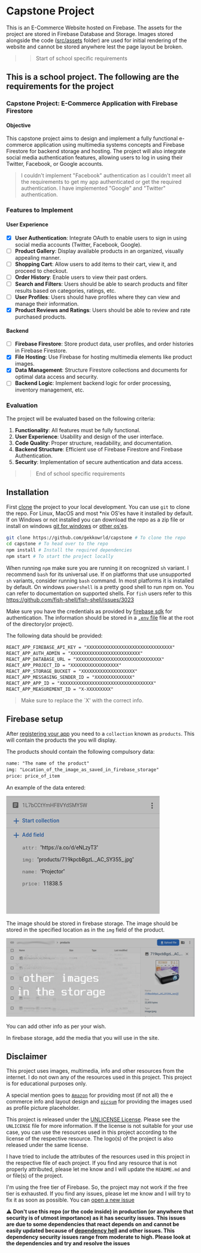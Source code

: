 # Capstone Project

This is an E-Commerce Website hosted on Firebase. The assets for the project are stored in Firebase Database and Storage. Images stored alongside the code ([src/assets](src/assets) folder) are used for initial rendering of the website and cannot be stored anywhere lest the page layout be broken.

>> Start of school specific requirements

## This is a school project. The following are the requirements for the project

### Capstone Project: E-Commerce Application with Firebase Firestore

#### Objective

This capstone project aims to design and implement a fully functional e-commerce application using multimedia systems concepts and Firebase Firestore for backend storage and hosting. The project will also integrate social media authentication features, allowing users to log in using their Twitter, Facebook, or Google accounts.

> I couldn't implement "Facebook" authentication as I couldn't meet all the requirements to get my app authenticated or get the required authentication. I have implemented "Google" and "Twitter" authentication.

### Features to Implement

#### User Experience

- [x] **User Authentication**: Integrate OAuth to enable users to sign in using social media accounts (Twitter, Facebook, Google).
- [ ] **Product Gallery**: Display available products in an organized, visually appealing manner.
- [ ] **Shopping Cart**: Allow users to add items to their cart, view it, and proceed to checkout.
- [ ] **Order History**: Enable users to view their past orders.
- [ ] **Search and Filters**: Users should be able to search products and filter results based on categories, ratings, etc.
- [ ] **User Profiles**: Users should have profiles where they can view and manage their information.
- [x] **Product Reviews and Ratings**: Users should be able to review and rate purchased products.

#### Backend

- [ ] **Firebase Firestore**: Store product data, user profiles, and order histories in Firebase Firestore.
- [x] **File Hosting**: Use Firebase for hosting multimedia elements like product images.
- [x] **Data Management**: Structure Firestore collections and documents for optimal data access and security.
- [ ] **Backend Logic**: Implement backend logic for order processing, inventory management, etc.

### Evaluation

The project will be evaluated based on the following criteria:

1. **Functionality**: All features must be fully functional.
2. **User Experience**: Usability and design of the user interface.
3. **Code Quality**: Proper structure, readability, and documentation.
4. **Backend Structure**: Efficient use of Firebase Firestore and Firebase Authentication.
5. **Security**: Implementation of secure authentication and data access.

>> End of school specific requirements

## Installation

First [clone](https://docs.github.com/en/repositories/creating-and-managing-repositories/cloning-a-repository) the project to your local development. You can use `git` to clone the repo. For Linux, MacOS and most *nix OS'es have it installed by default. If on Windows or not installed you can download the repo as a zip file or install on windows [git for windows](https://gitforwindows.org/) or [other os'es](https://git-scm.com/).

```bash
git clone https://github.com/gekkowrld/capstone # To clone the repo
cd capstone # To head over to the repo
npm install # Install the required dependencies
npm start # To start the project locally
```

When running `npm` make sure you are running it on recognized `sh` variant. I recommend `bash` for its universal use. If on platforms that use unsupported `sh` variants, consider running `bash` command. In most platforms it is installed by default. On windows `powershell` is a pretty good shell to run npm on. You can refer to documentation on supported shells. For `fish` users refer to this <https://github.com/fish-shell/fish-shell/issues/3023>

Make sure you have the credentials as provided by [firebase sdk](https://firebase.google.com/docs/web/setup) for authentication. The information should be stored in a [`.env` file](https://medium.com/how-to-react/using-env-file-in-react-js-b2714235e77e) file at the root of the directory(or project).

The following data should be provided:

```env
REACT_APP_FIREBASE_API_KEY = "XXXXXXXXXXXXXXXXXXXXXXXXXXXXXXXX"
REACT_APP_AUTH_ADMIN = "XXXXXXXXXXXXXXXXXXXXXXXXXX"
REACT_APP_DATABASE_URL = "XXXXXXXXXXXXXXXXXXXXXXXXXXXXXXXX"
REACT_APP_PROJECT_ID = "XXXXXXXXXXXXXXXXXX"
REACT_APP_STORAGE_BUCKET = "XXXXXXXXXXXXXXXXXXXX"
REACT_APP_MESSAGING_SENDER_ID = "XXXXXXXXXXXXXX"
REACT_APP_APP_ID = "XXXXXXXXXXXXXXXXXXXXXXXXXXXXXXXXXXX"
REACT_APP_MEASUREMENT_ID = "X-XXXXXXXXX"
```

> Make sure to replace the `X' with the correct info.

## Firebase setup

After [registering your app](https://firebase.google.com/docs/web/setup) you need to a `collection` known as `products`. This will contain the products the you will display.

The products should contain the following compulsory data:

```txt
name: "The name of the product"
img: "Location_of_the_image_as_saved_in_firebase_storage"
price: price_of_item
```

An example of the data entered:

![Firebase Collection Information](img/Screenshot_20230929_232249.png)

The image should be stored in firebase storage. The image should be stored in the specified location as in the `img` field of the product.

![Firebase Storage Information](img/Screenshot_20230929_232914.png)

You can add other info as per your wish.

In firebase storage, add the media that you will use in the site.

## Disclaimer

This project uses images, multimedia, info and other resources from the internet. I do not own any of the resources used in this project. This project is for educational purposes only.

A special mention goes to [`Amazon`](https://amazon.com) for providing most (if not all) the e commerce info and layout design and [`picsum`](https://picsum.photos/) for providing the images used as profile picture placeholder.

This project is released under the [UNLICENSE License](UNLICENSE). Please see the `UNLICENSE` file for more information. If the license is not suitable for your use case, you can use the resources used in this project according to the license of the respective resource. The logo(s) of the project is also released under the same license.

I have tried to include the attributes of the resources used in this project in the respective file of each project. If you find any resource that is not properly attributed, please let me know and I will update the `README.md` and or file(s) of the project.

I'm using the free tier of Firebase. So, the project may not work if the free tier is exhausted. If you find any issues, please let me know and I will try to fix it as soon as possible. You can [open a new issue](https://github.com/gekkowrld/capstone/issues/new)

:warning: **Don't use this repo (or the code inside) in production (or anywhere that security is of utmost importance) as it has security issues. This issues are due to some dependencies that react depends on and cannot be easily updated because of [dependency hell](https://blog.tidelift.com/dependency-hell) and other issues. This dependency security issues range from moderate to high. Please look at the dependencies and try and resolve the issues**
